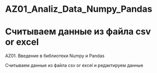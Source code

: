 # AZ01_Analiz_Data_Numpy_Pandas
# Считываем данные из файла csv or excel

 AZ01. Введение в библиотеки Numpy и Pandas

Считываем данные из файла csv or excel и редактируем данные
